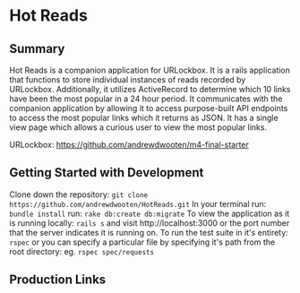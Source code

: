 # Hot Reads
## Summary
  Hot Reads is a companion application for URLockbox. It is a rails application that functions to store individual instances of reads recorded by URLockbox. Additionally, it utilizes ActiveRecord to determine which 10 links have been the most popular in a 24 hour period. It communicates with the companion application by allowing it to access purpose-built API endpoints to access the most popular links which it returns as JSON. It has a single view page which allows a curious user to view the most popular links.

URLockbox: https://github.com/andrewdwooten/m4-final-starter
## Getting Started with Development
  Clone down the repository: `git clone https://github.com/andrewdwooten/HotReads.git`
  In your terminal run: `bundle install`
                   run: `rake db:create db:migrate`
  To view the application as it is running locally: `rails s` and visit http://localhost:3000 or the port number that the     server indicates it is running on.
  To run the test suite in it's entirety: `rspec` or you can specify a particular file by specifying it's path from the root directory: eg. `rspec spec/requests`
  
 ## Production Links
 
 [HotReads]: https://sheltered-cliffs-80557.herokuapp.com
 [URLockBox]:https://frozen-temple-33865.herokuapp.com
